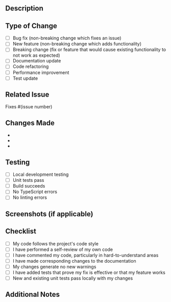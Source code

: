 ## Description
<!-- Provide a brief description of the changes in this PR -->

## Type of Change
<!-- Mark the relevant option with an "x" -->
- [ ] Bug fix (non-breaking change which fixes an issue)
- [ ] New feature (non-breaking change which adds functionality)
- [ ] Breaking change (fix or feature that would cause existing functionality to not work as expected)
- [ ] Documentation update
- [ ] Code refactoring
- [ ] Performance improvement
- [ ] Test update

## Related Issue
<!-- Link to the issue this PR addresses -->
Fixes #(issue number)

## Changes Made
<!-- List the specific changes made in this PR -->
- 
- 
- 

## Testing
<!-- Describe the tests you ran to verify your changes -->
- [ ] Local development testing
- [ ] Unit tests pass
- [ ] Build succeeds
- [ ] No TypeScript errors
- [ ] No linting errors

## Screenshots (if applicable)
<!-- Add screenshots to demonstrate UI changes -->

## Checklist
<!-- Mark completed items with an "x" -->
- [ ] My code follows the project's code style
- [ ] I have performed a self-review of my own code
- [ ] I have commented my code, particularly in hard-to-understand areas
- [ ] I have made corresponding changes to the documentation
- [ ] My changes generate no new warnings
- [ ] I have added tests that prove my fix is effective or that my feature works
- [ ] New and existing unit tests pass locally with my changes

## Additional Notes
<!-- Add any additional information that reviewers should know -->
